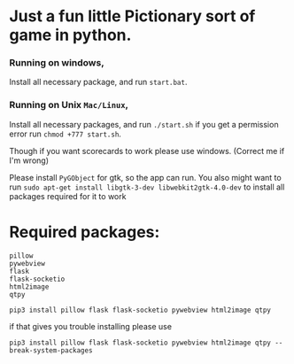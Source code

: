# Just a fun little Pictionary sort of game in python.

### Running on windows,

Install all necessary package, and run `start.bat`.

### Running on Unix `Mac/Linux`,

Install all necessary packages, and run `./start.sh` if you get a permission error run `chmod +777 start.sh`.

Though if you want scorecards to work please use windows. (Correct me if I'm wrong)

Please install ```PyGObject``` for gtk, so the app can run.
You also might want to run `sudo apt-get install libgtk-3-dev libwebkit2gtk-4.0-dev` to install all packages required for it to work

# Required packages:
```
pillow
pywebview
flask
flask-socketio
html2image
qtpy
```

`pip3 install pillow flask flask-socketio pywebview html2image qtpy`

if that gives you trouble installing please use

`pip3 install pillow flask flask-socketio pywebview html2image qtpy --break-system-packages`